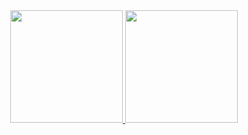 <div align="center">
  <a href="https://github.com/eduardofreitas2">
  <img height="180px" src="https://github-readme-stats.vercel.app/api?username=eduardofreitas2&show_icons=true&theme=dark&include_all_commits=true&count_private=true"/>
  <img height="180px" src="https://github-readme-stats.vercel.app/api/top-langs/?username=eduardofreitas2&layout=compact&langs_count=7&theme=dark&count_private=true"/>
</div>
